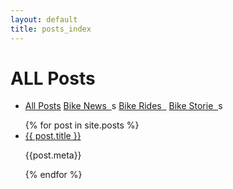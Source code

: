 ```yaml
---
layout: default
title: posts_index
---
```


# ALL Posts

<nav>
<ul>
<li><a href="">All Posts</a>
<a href="">Bike News&nbsp;&nbsp;</a>s
<a href="">Bike Rides&nbsp;&nbsp;</a>
<a href="">Bike Storie&nbsp;&nbsp;</a>s</li>
</ul>
</nav>
<ul>
{% for post in site.posts %}
<li>
<a href="">{{ post.title }}</a>
<p>{{post.meta}}</p>
</li>
{% endfor %}
</ul>

 
